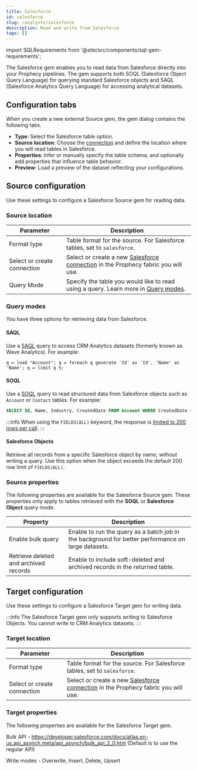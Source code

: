 ```yaml
---
title: Salesforce
id: salesforce
slug: /analysts/salesforce
description: Read and write from Salesforce
tags: []
---
```


import SQLRequirements from '@site/src/components/sql-gem-requirements';

<SQLRequirements
  execution_engine="Prophecy Automate"
  sql_package_name=""
  sql_package_version=""
/>

The Salesforce gem enables you to read data from Salesforce directly into your Prophecy pipelines. The gem supports both SOQL (Salesforce Object Query Language) for querying standard Salesforce objects and SAQL (Salesforce Analytics Query Language) for accessing analytical datasets.

## Configuration tabs

When you create a new external Source gem, the gem dialog contains the following tabs.

- **Type**: Select the Salesforce table option.
- **Source location**: Choose the [connection](/administration/fabrics/prophecy-fabrics/connections/) and define the location where you will read tables in Salesforce.
- **Properties**: Infer or manually specify the table schema, and optionally add properties that influence table behavior.
- **Preview**: Load a preview of the dataset reflecting your configurations.

## Source configuration

Use these settings to configure a Salesforce Source gem for reading data.

### Source location

| Parameter                   | Description                                                                                                                                          |
| --------------------------- | ---------------------------------------------------------------------------------------------------------------------------------------------------- |
| Format type                 | Table format for the source. For Salesforce tables, set to `salesforce`.                                                                             |
| Select or create connection | Select or create a new [Salesforce connection](/administration/fabrics/prophecy-fabrics/connections/salesforce) in the Prophecy fabric you will use. |
| Query Mode                  | Specify the table you would like to read using a query. Learn more in [Query modes](#query-modes).                                                   |

### Query modes

You have three options for retrieving data from Salesforce.

#### SAQL

Use a [SAQL](https://developer.salesforce.com/docs/atlas.en-us.bi_dev_guide_saql.meta/bi_dev_guide_saql/bi_saql_intro.htm) query to access CRM Analytics datasets (formerly known as Wave Analytics). For example:

```
q = load "Account"; q = foreach q generate 'Id' as 'Id', 'Name' as 'Name'; q = limit q 5;
```

#### SOQL

Use a [SOQL](https://developer.salesforce.com/docs/atlas.en-us.soql_sosl.meta/soql_sosl/sforce_api_calls_soql.htm) query to read structured data from Salesforce objects such as `Account` or `Contact` tables. For example:

```SQL
SELECT Id, Name, Industry, CreatedDate FROM Account WHERE CreatedDate >= LAST_N_DAYS:30
```

:::info
When using the `FIELDS(ALL)` keyword, the response is [limited to 200 rows per call](https://developer.salesforce.com/docs/atlas.en-us.soql_sosl.meta/soql_sosl/sforce_api_calls_soql_select_fields.htm#limiting_result_rows).
:::

#### Salesforce Objects

Retrieve all records from a specific Salesforce object by name, without writing a query. Use this option when the object exceeds the default 200 row limit of `FIELDS(ALL)`.

### Source properties

The following properties are available for the Salesforce Source gem. These properties only apply to tables retrieved with the **SOQL** or **Salesforce Object** query mode.

| Property                              | Description                                                                                        |
| ------------------------------------- | -------------------------------------------------------------------------------------------------- |
| Enable bulk query                     | Enable to run the query as a batch job in the background for better performance on large datasets. |
| Retrieve deleted and archived records | Enable to include soft-deleted and archived records in the returned table.                         |

## Target configuration

Use these settings to configure a Salesforce Target gem for writing data.

:::info
The Salesforce Target gem only supports writing to Salesforce Objects. You cannot write to CRM Analytics datasets.
:::

### Target location

| Parameter                   | Description                                                                                                                                          |
| --------------------------- | ---------------------------------------------------------------------------------------------------------------------------------------------------- |
| Format type                 | Table format for the source. For Salesforce tables, set to `salesforce`.                                                                             |
| Select or create connection | Select or create a new [Salesforce connection](/administration/fabrics/prophecy-fabrics/connections/salesforce) in the Prophecy fabric you will use. |

### Target properties

The following properties are available for the Salesforce Target gem.

Bulk API - https://developer.salesforce.com/docs/atlas.en-us.api_asynch.meta/api_asynch/bulk_api_2_0.htm (Default is to use the regular API)

Write modes - Overwrite, Insert, Delete, Upsert
